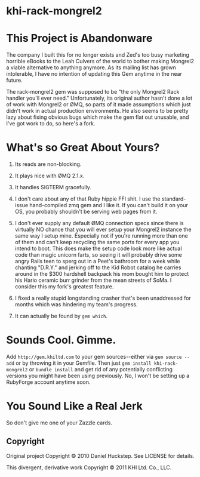 # khi-rack-mongrel2

# This Project is Abandonware

The company I built this for no longer exists and Zed's too busy marketing horrible eBooks to the Leah Culvers of the world to bother making Mongrel2 a viable alternative to anything anymore. As its mailing list has grown intolerable, I have no intention of updating this Gem anytime in the near future.

The rack-mongrel2 gem was supposed to be "the only Mongrel2 Rack handler you'll ever need." Unfortunately, its original author hasn't done a lot of work with Mongrel2 or ØMQ, so parts of it made assumptions which just didn't work in actual production environments. He also seems to be pretty lazy about fixing obvious bugs which make the gem flat out unusable, and I've got work to do, so here's a fork.

# What's so Great About Yours?

1. Its reads are non-blocking.

2. It plays nice with ØMQ 2.1.x.

3. It handles SIGTERM gracefully.

4. I don't care about any of that Ruby hippie FFI shit. I use the standard-issue hand-compiled zmq gem and I like it. If you can't build it on your OS, you probably shouldn't be serving web pages from it.

5. I don't ever supply any default ØMQ connection specs since there is virtually NO chance that you will ever setup your Mongrel2 instance the same way I setup mine. Especially not if you're running more than one of them and can't keep recycling the same ports for every app you intend to boot. This does make the setup code look more like actual code than magic unicorn farts, so seeing it will probably drive some angry Rails teen to sperg out in a Peet's bathroom for a week while chanting "D.R.Y." and jerking off to the Kid Robot catalog he carries around in the $300 hardshell backpack his mom bought him to protect his Hario ceramic burr grinder from the mean streets of SoMa. I consider this my fork's greatest feature. 

6. I fixed a really stupid longstanding crasher that's been unaddressed for months which was hindering my team's progress.

7. It can actually be found by `gem which`.

# Sounds Cool. Gimme.

Add `http://gem.khiltd.com` to your gem sources--either via `gem source --add` or by throwing it in your Gemfile. Then just `gem install khi-rack-mongrel2` or `bundle install` and get rid of any potentially conflicting versions you might have been using previously. No, I won't be setting up a RubyForge account anytime soon.

# You Sound Like a Real Jerk

So don't give me one of your Zazzle cards.

## Copyright

Original project Copyright © 2010 Daniel Huckstep. See LICENSE for details.

This divergent, derivative work Copyright © 2011 KHI Ltd. Co., LLC. 
